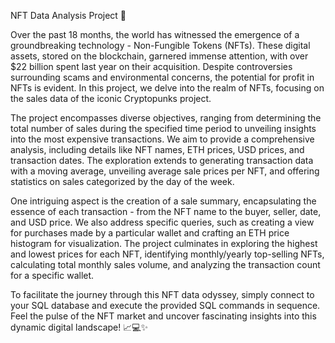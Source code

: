 
NFT Data Analysis Project 🚀

Over the past 18 months, the world has witnessed the emergence of a groundbreaking technology - Non-Fungible Tokens (NFTs). These digital assets, stored on the blockchain, garnered immense attention, with over $22 billion spent last year on their acquisition. Despite controversies surrounding scams and environmental concerns, the potential for profit in NFTs is evident. In this project, we delve into the realm of NFTs, focusing on the sales data of the iconic Cryptopunks project.

The project encompasses diverse objectives, ranging from determining the total number of sales during the specified time period to unveiling insights into the most expensive transactions. We aim to provide a comprehensive analysis, including details like NFT names, ETH prices, USD prices, and transaction dates. The exploration extends to generating transaction data with a moving average, unveiling average sale prices per NFT, and offering statistics on sales categorized by the day of the week.

One intriguing aspect is the creation of a sale summary, encapsulating the essence of each transaction - from the NFT name to the buyer, seller, date, and USD price. We also address specific queries, such as creating a view for purchases made by a particular wallet and crafting an ETH price histogram for visualization. The project culminates in exploring the highest and lowest prices for each NFT, identifying monthly/yearly top-selling NFTs, calculating total monthly sales volume, and analyzing the transaction count for a specific wallet.

To facilitate the journey through this NFT data odyssey, simply connect to your SQL database and execute the provided SQL commands in sequence. Feel the pulse of the NFT market and uncover fascinating insights into this dynamic digital landscape! 📈💻✨
